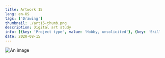 ```yaml
---
title: Artwork 15
lang: en-US
tags: ['Drawing']
thumbnail: ./art15-thumb.png
description: Digital art study
info: [{key: 'Project type', value: 'Hobby, unsolicited'}, {key: 'Skills', value: ['Painting', 'Procreate']}, {key: 'Media', value: 'Mixed media'}]
date: 2020-08-15
---
```


![An image](/art15.jpg)